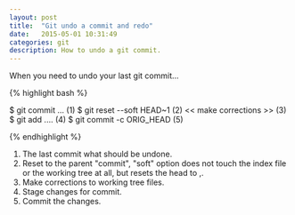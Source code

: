 ```yaml
---
layout: post
title:  "Git undo a commit and redo"
date:   2015-05-01 10:31:49
categories: git
description: How to undo a git commit.
---
```


When you need to undo your last git commit...

{% highlight bash %}

$ git commit ...              (1)
$ git reset --soft HEAD~1     (2)
<< make corrections >> (3)
$ git add ....                (4)
$ git commit -c ORIG_HEAD     (5)

{% endhighlight %}

1. The last commit what should be undone.
2. Reset to the parent "commit", "soft" option does not touch the index file or the working tree at all, but resets the head to <commit>,</commit>.
3. Make corrections to working tree files. 
4. Stage changes for commit.
5. Commit the changes.

